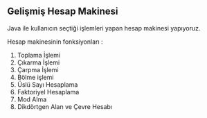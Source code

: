 ## Gelişmiş Hesap Makinesi

Java ile kullanıcın seçtiği işlemleri yapan hesap makinesi yapıyoruz.

Hesap makinesinin fonksiyonları :

1. Toplama İşlemi
2. Çıkarma İşlemi
3. Çarpma İşlemi
4. Bölme işlemi
5. Üslü Sayı Hesaplama
6. Faktoriyel Hesaplama
7. Mod Alma
8. Dikdörtgen Alan ve Çevre Hesabı

